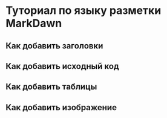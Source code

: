 # Туториал по языку разметки MarkDawn

## Как добавить заголовки

## Как добавить исходный код

## Как добавить таблицы

## Как добавить изображение